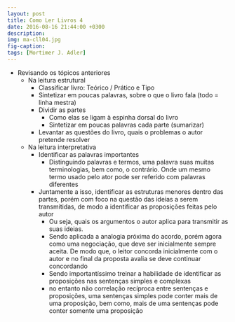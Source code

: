 ```yaml
---
layout: post
title: Como Ler Livros 4
date: 2016-08-16 21:44:00 +0300
description: 
img: ma-cll04.jpg
fig-caption: 
tags: [Mortimer J. Adler]
---
```


* Revisando os tópicos anteriores
  * Na leitura estrutural 
    * Classificar livro: Teórico / Prático e Tipo
    * Sintetizar em poucas palavras, sobre o que o livro fala (todo = linha mestra)
    * Dividir as partes 
      * Como elas se ligam à espinha dorsal do livro
      * Sintetizar em poucas palavras cada parte (sumarizar)
    * Levantar as questões do livro, quais o problemas o autor pretende resolver
  * Na leitura interpretativa
    * Identificar as palavras importantes
      * Distinguindo palavras e termos, uma palavra suas muitas terminologias, bem como, o contrário. Onde um mesmo termo usado pelo ator pode ser referido com palavras diferentes
    * Juntamente a isso, identificar as estruturas menores dentro das partes, porém com foco na questão das ideias a serem transmitidas, de modo a identificar as proposições feitas pelo autor
      * Ou seja, quais os argumentos o autor aplica para transmitir as suas ideias. 
      * Sendo aplicada a analogia próxima do acordo, porém agora como uma negociação, que deve ser inicialmente sempre aceita. De modo que, o leitor concorda inicialmente com o autor e no final da proposta avalia se deve continuar concordando
      * Sendo importantíssimo treinar a habilidade de identificar as proposições nas sentenças simples e complexas
      * no entanto não correlação recíproca entre sentenças e proposições, uma sentenças simples pode conter mais de uma proposição, bem como, mais de uma sentenças pode conter somente uma proposição
